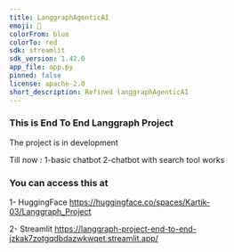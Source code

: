 ```yaml
---
title: LanggraphAgenticAI
emoji: 🐨
colorFrom: blue
colorTo: red
sdk: streamlit
sdk_version: 1.42.0
app_file: app.py
pinned: false
license: apache-2.0
short_description: Refined langgraphAgenticAI
---
```


### This is End To End Langgraph Project

The project is in development

Till now :
1-basic chatbot 
2-chatbot with search tool works

### You can access this at 

1- HuggingFace
https://huggingface.co/spaces/Kartik-03/Langgraph_Project

2- Streamlit 
https://langgraph-project-end-to-end-jzkak7zotgqdbdazwkwqet.streamlit.app/
